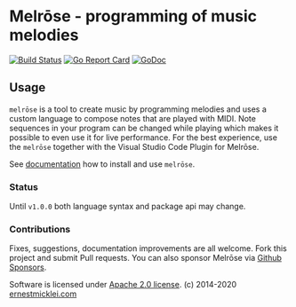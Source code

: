 # Melrōse - programming of music melodies

[![Build Status](https://travis-ci.org/emicklei/melrose.png)](https://travis-ci.org/emicklei/melrose)
[![Go Report Card](https://goreportcard.com/badge/github.com/emicklei/melrose)](https://goreportcard.com/report/github.com/emicklei/melrose)
[![GoDoc](https://godoc.org/github.com/emicklei/melrose?status.svg)](https://pkg.go.dev/github.com/emicklei/melrose?tab=doc)


## Usage

`melrōse` is a tool to create music by programming melodies and uses a custom language to compose notes that are played with MIDI.
Note sequences in your program can be changed while playing which makes it possible to even use it for live performance.
For the best experience, use the `melrōse` together with the Visual Studio Code Plugin for Melrōse.

See [documentation](https://emicklei.github.io/melrose/) how to install and use `melrōse`.

### Status

Until `v1.0.0` both language syntax and package api may change.


### Contributions

Fixes, suggestions, documentation improvements are all welcome. Fork this project and submit Pull requests.
You can also sponsor Melrōse via [Github Sponsors](https://github.com/sponsors/emicklei).

Software is licensed under [Apache 2.0 license](LICENSE).
(c) 2014-2020 [ernestmicklei.com](http://ernestmicklei.com)
